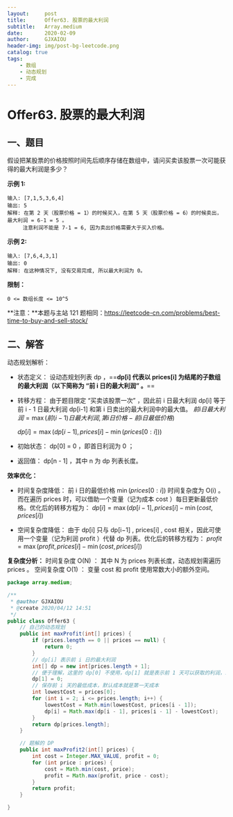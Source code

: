 ```yaml
---
layout:     post
title:      Offer63. 股票的最大利润
subtitle:   Array.medium
date:       2020-02-09
author:     GJXAIOU
header-img: img/post-bg-leetcode.png
catalog: true
tags:
    - 数组
	- 动态规划
	- 完成
---
```




# Offer63. 股票的最大利润

## 一、题目

假设把某股票的价格按照时间先后顺序存储在数组中，请问买卖该股票一次可能获得的最大利润是多少？

**示例 1:**

```
输入: [7,1,5,3,6,4]
输出: 5
解释: 在第 2 天（股票价格 = 1）的时候买入，在第 5 天（股票价格 = 6）的时候卖出，最大利润 = 6-1 = 5 。
     注意利润不能是 7-1 = 6, 因为卖出价格需要大于买入价格。
```

**示例 2:**

```
输入: [7,6,4,3,1]
输出: 0
解释: 在这种情况下, 没有交易完成, 所以最大利润为 0。
```

**限制：**

```
0 <= 数组长度 <= 10^5
```

**注意：**本题与主站 121 题相同：https://leetcode-cn.com/problems/best-time-to-buy-and-sell-stock/

## 二、解答

动态规划解析：

- 状态定义： 设动态规划列表 dp ，==**dp[i] 代表以 prices[i] 为结尾的子数组的最大利润（以下简称为 “前 i 日的最大利润” 。**==

- 转移方程： 由于题目限定 “买卖该股票一次” ，因此前 i 日最大利润 dp[i] 等于前 i - 1 日最大利润 dp[i-1] 和第 i 日卖出的最大利润中的最大值。
    $前 i 日最大利润 = \max(前 (i-1) 日最大利润, 第 i 日价格 - 前 i 日最低价格)$

    $dp[i] = \max(dp[i - 1], prices[i] - \min(prices[0:i]))$

- 初始状态： dp[0] = 0 ，即首日利润为 0 ；
- 返回值： dp[n - 1] ，其中 n 为 dp 列表长度。

**效率优化：**

- 时间复杂度降低： 前 i 日的最低价格 $\min(prices[0:i])$ 时间复杂度为 O(i) 。而在遍历 prices 时，可以借助一个变量（记为成本 cost ）每日更新最低价格。优化后的转移方程为：
    $dp[i] = \max(dp[i - 1], prices[i] - \min(cost, prices[i])$


- 空间复杂度降低： 由于 dp[i] 只与 dp[i−1] , prices[i] , cost 相关，因此可使用一个变量（记为利润 profit ）代替 dp 列表。优化后的转移方程为：
    $profit = \max(profit, prices[i] - \min(cost, prices[i])$


**复杂度分析：**
时间复杂度 O(N) ： 其中 N 为 prices 列表长度，动态规划需遍历 prices 。
空间复杂度 O(1) ： 变量 cost 和 profit 使用常数大小的额外空间。



```java
package array.medium;

/**
 * @author GJXAIOU
 * @create 2020/04/12 14:51
 */
public class Offer63 {
    // 自己的动态规划
    public int maxProfit(int[] prices) {
        if (prices.length == 0 || prices == null) {
            return 0;
        }
        // dp[i] 表示前 i 日的最大利润
        int[] dp = new int[prices.length + 1];
        // 便于理解，这里的 dp[0] 不使用，dp[1] 就是表示前 1 天可以获取的利润，就是 0
        dp[1] = 0;
        // 保存前 i 天的最低成本，默认成本就是第一天成本
        int lowestCost = prices[0];
        for (int i = 2; i <= prices.length; i++) {
            lowestCost = Math.min(lowestCost, prices[i - 1]);
            dp[i] = Math.max(dp[i - 1], prices[i - 1] - lowestCost);
        }
        return dp[prices.length];
    }

    // 题解的 DP
    public int maxProfit2(int[] prices) {
        int cost = Integer.MAX_VALUE, profit = 0;
        for (int price : prices) {
            cost = Math.min(cost, price);
            profit = Math.max(profit, price - cost);
        }
        return profit;
    }

}

```

